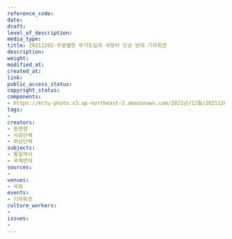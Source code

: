 ```yaml
---
reference_code: 
date: 
draft: 
level_of_description: 
media_type: 
title: 20211202-무분별한 무기도입과 국방비 인상 반대 기자회견
description: 
weight: 
modified_at: 
created_at: 
link: 
public_access_status: 
copyright_status: 
components:
- https://kctu-photo.s3.ap-northeast-2.amazonaws.com/2021년/12월/20211202-무분별한+무기도입과+국방비+인상+반대+기자회견/_1D20266.jpg
tags:
- 
creators:
- 총연맹
- 사회단체
- 여성단체
subjects:
- 통일역사
- 국제연대
sources:
- 
venues:
- 국회
events:
- 기자회견
culture_workers:
- 
issues:
- 
---
```

